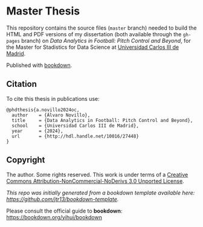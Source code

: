 # Master Thesis

This repository contains the source files (`master` branch) needed to build the HTML and PDF versions of my dissertation (both available through the `gh-pages` branch) on *Data Analytics in Football: Pitch Control and Beyond*,  for the Master for Stadistics for Data Science at [Universidad Carlos III de Madrid](https://www.uc3m.es).

Published with [bookdown](https://github.com/rstudio/bookdown).

## Citation

To cite this thesis in publications use:

```
@phdthesis{a.novillo2024oc,
  author    = {Álvaro Novillo},
  title     = {Data Analytics in Football: Pitch Control and Beyond},
  school    = {Universidad Carlos III de Madrid},
  year      = {2024},
  url       = {http://hdl.handle.net/10016/27448}
}
```

## Copyright

The author. Some rights reserved. This work is under terms of a [Creative Commons Attribution-NonCommercial-NoDerivs 3.0 Unported License](http://creativecommons.org/licenses/by-nc-nd/3.0).


*This repo was initially generated from a bookdown template available here: https://github.com/jtr13/bookdown-template.*


Please consult the official guide to **bookdown**: https://bookdown.org/yihui/bookdown

